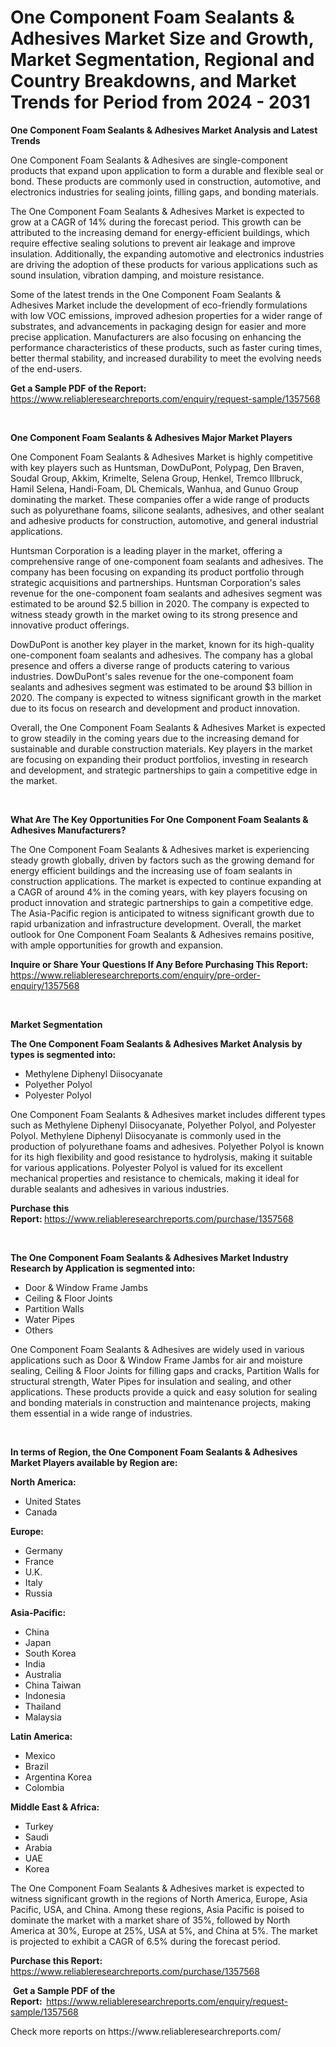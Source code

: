 <p><h1>One Component Foam Sealants & Adhesives Market Size and Growth, Market Segmentation, Regional and Country Breakdowns, and Market Trends for Period from 2024 -  2031</h1></p><p><strong>One Component Foam Sealants & Adhesives Market Analysis and Latest Trends</strong></p>
<p><p>One Component Foam Sealants & Adhesives are single-component products that expand upon application to form a durable and flexible seal or bond. These products are commonly used in construction, automotive, and electronics industries for sealing joints, filling gaps, and bonding materials.</p><p>The One Component Foam Sealants & Adhesives Market is expected to grow at a CAGR of 14% during the forecast period. This growth can be attributed to the increasing demand for energy-efficient buildings, which require effective sealing solutions to prevent air leakage and improve insulation. Additionally, the expanding automotive and electronics industries are driving the adoption of these products for various applications such as sound insulation, vibration damping, and moisture resistance.</p><p>Some of the latest trends in the One Component Foam Sealants & Adhesives Market include the development of eco-friendly formulations with low VOC emissions, improved adhesion properties for a wider range of substrates, and advancements in packaging design for easier and more precise application. Manufacturers are also focusing on enhancing the performance characteristics of these products, such as faster curing times, better thermal stability, and increased durability to meet the evolving needs of the end-users.</p></p>
<p><strong>Get a Sample PDF of the Report:&nbsp;</strong> <a href="https://www.reliableresearchreports.com/enquiry/request-sample/1357568">https://www.reliableresearchreports.com/enquiry/request-sample/1357568</a></p>
<p>&nbsp;</p>
<p><strong>One Component Foam Sealants & Adhesives Major Market Players</strong></p>
<p><p>One Component Foam Sealants & Adhesives Market is highly competitive with key players such as Huntsman, DowDuPont, Polypag, Den Braven, Soudal Group, Akkim, Krimelte, Selena Group, Henkel, Tremco Illbruck, Hamil Selena, Handi-Foam, DL Chemicals, Wanhua, and Gunuo Group dominating the market. These companies offer a wide range of products such as polyurethane foams, silicone sealants, adhesives, and other sealant and adhesive products for construction, automotive, and general industrial applications.</p><p>Huntsman Corporation is a leading player in the market, offering a comprehensive range of one-component foam sealants and adhesives. The company has been focusing on expanding its product portfolio through strategic acquisitions and partnerships. Huntsman Corporation's sales revenue for the one-component foam sealants and adhesives segment was estimated to be around $2.5 billion in 2020. The company is expected to witness steady growth in the market owing to its strong presence and innovative product offerings.</p><p>DowDuPont is another key player in the market, known for its high-quality one-component foam sealants and adhesives. The company has a global presence and offers a diverse range of products catering to various industries. DowDuPont's sales revenue for the one-component foam sealants and adhesives segment was estimated to be around $3 billion in 2020. The company is expected to witness significant growth in the market due to its focus on research and development and product innovation.</p><p>Overall, the One Component Foam Sealants & Adhesives Market is expected to grow steadily in the coming years due to the increasing demand for sustainable and durable construction materials. Key players in the market are focusing on expanding their product portfolios, investing in research and development, and strategic partnerships to gain a competitive edge in the market.</p></p>
<p>&nbsp;</p>
<p><strong>What Are The Key Opportunities For One Component Foam Sealants & Adhesives Manufacturers?</strong></p>
<p><p>The One Component Foam Sealants & Adhesives market is experiencing steady growth globally, driven by factors such as the growing demand for energy efficient buildings and the increasing use of foam sealants in construction applications. The market is expected to continue expanding at a CAGR of around 4% in the coming years, with key players focusing on product innovation and strategic partnerships to gain a competitive edge. The Asia-Pacific region is anticipated to witness significant growth due to rapid urbanization and infrastructure development. Overall, the market outlook for One Component Foam Sealants & Adhesives remains positive, with ample opportunities for growth and expansion.</p></p>
<p><strong>Inquire or Share Your Questions If Any Before Purchasing This Report:</strong> <a href="https://www.reliableresearchreports.com/enquiry/pre-order-enquiry/1357568">https://www.reliableresearchreports.com/enquiry/pre-order-enquiry/1357568</a></p>
<p>&nbsp;</p>
<p><strong>Market Segmentation</strong></p>
<p><strong>The One Component Foam Sealants & Adhesives Market Analysis by types is segmented into:</strong></p>
<p><ul><li>Methylene Diphenyl Diisocyanate</li><li>Polyether Polyol</li><li>Polyester Polyol</li></ul></p>
<p><p>One Component Foam Sealants & Adhesives market includes different types such as Methylene Diphenyl Diisocyanate, Polyether Polyol, and Polyester Polyol. Methylene Diphenyl Diisocyanate is commonly used in the production of polyurethane foams and adhesives. Polyether Polyol is known for its high flexibility and good resistance to hydrolysis, making it suitable for various applications. Polyester Polyol is valued for its excellent mechanical properties and resistance to chemicals, making it ideal for durable sealants and adhesives in various industries.</p></p>
<p><strong>Purchase this Report:&nbsp;</strong><a href="https://www.reliableresearchreports.com/purchase/1357568">https://www.reliableresearchreports.com/purchase/1357568</a></p>
<p>&nbsp;</p>
<p><strong>The One Component Foam Sealants & Adhesives Market Industry Research by Application is segmented into:</strong></p>
<p><ul><li>Door & Window Frame Jambs</li><li>Ceiling & Floor Joints</li><li>Partition Walls</li><li>Water Pipes</li><li>Others</li></ul></p>
<p><p>One Component Foam Sealants & Adhesives are widely used in various applications such as Door & Window Frame Jambs for air and moisture sealing, Ceiling & Floor Joints for filling gaps and cracks, Partition Walls for structural strength, Water Pipes for insulation and sealing, and other applications. These products provide a quick and easy solution for sealing and bonding materials in construction and maintenance projects, making them essential in a wide range of industries.</p></p>
<p>&nbsp;</p>
<p><strong>In terms of Region, the One Component Foam Sealants & Adhesives Market Players available by Region are:</strong></p>
<p>
    <p> <strong> North America: </strong>
        <ul>
            <li>United States</li>
            <li>Canada</li>
        </ul>
        </p> 
    <p> <strong> Europe: </strong>
        <ul>
            <li>Germany</li>
            <li>France</li>
            <li>U.K.</li>
            <li>Italy</li>
            <li>Russia</li>
        </ul>
        </p> 
    <p> <strong> Asia-Pacific: </strong>
        <ul>
            <li>China</li>
            <li>Japan</li>
            <li>South Korea</li>
            <li>India</li>
            <li>Australia</li>
            <li>China Taiwan</li>
            <li>Indonesia</li>
            <li>Thailand</li>
            <li>Malaysia</li>
        </ul>
        </p> 
    <p> <strong> Latin America: </strong>
        <ul>
            <li>Mexico</li>
            <li>Brazil</li>
            <li>Argentina Korea</li>
            <li>Colombia</li>
        </ul>
        </p> 
    <p> <strong> Middle East & Africa: </strong>
        <ul>
            <li>Turkey</li>
            <li>Saudi</li>
            <li>Arabia</li>
            <li>UAE</li>
            <li>Korea</li>
        </ul>
    </p>
    </p>
<p><p>The One Component Foam Sealants & Adhesives market is expected to witness significant growth in the regions of North America, Europe, Asia Pacific, USA, and China. Among these regions, Asia Pacific is poised to dominate the market with a market share of 35%, followed by North America at 30%, Europe at 25%, USA at 5%, and China at 5%. The market is projected to exhibit a CAGR of 6.5% during the forecast period.</p></p>
<p><strong>Purchase this Report: </strong><a href="https://www.reliableresearchreports.com/purchase/1357568">https://www.reliableresearchreports.com/purchase/1357568</a></p>
<p>&nbsp;<strong>Get a Sample PDF of the Report:&nbsp;&nbsp;</strong><a href="https://www.reliableresearchreports.com/enquiry/request-sample/1357568">https://www.reliableresearchreports.com/enquiry/request-sample/1357568</a></p>
<p><strong></strong></p>
<p>Check more reports on https://www.reliableresearchreports.com/</p>